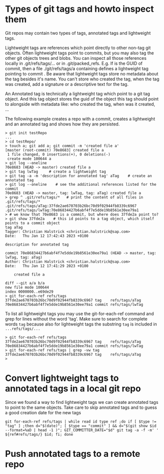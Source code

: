 # Types of git tags and howto inspect them
Git repos may contain two types of tags, annotated tags and lightweight tags.

Lightweight tags are references which point directly to other non-tag git objects. Often lightweight tags point to commits, but you may also tag the other git objects trees and blobs. You can inspect all those references locally in .git/refs/tags/... or in .git/packed_refs. E.g. If <x> is the GUID of commit, then a file ./git/refs/tags/a containing <x> defines a lightweight tag pointing to commit <x>. Be aware that lightweight tags store no metadata about the tag besides it's name. You can't store who created the tag, when the tag was created, add a signature or a descriptive text for the tag.

An Annotated tag is technically a lightweight tag which point to a git tag object. And this tag object stores the guid of the object this tag should point to alongside with metadata like: who created the tag, when was it created, ... 

The following example creates a repo with a commit, creates a lightweight and an annotated tag and shows how they are persisted.

```
> git init testRepo
...
> cd testRepo/
> touch a; git add a; git commit -m 'created file a'
[master (root-commit) 70e8683] created file a
 1 file changed, 0 insertions(+), 0 deletions(-)
 create mode 100644 a
> git log --oneline
70e8683 (HEAD -> master) created file a
> git tag lwTag     # create a lightweight tag
> git tag -a -m 'description for annotated tag' aTag    # create an annotated tag
> git log --oneline    # see the additional references listed for the commit
70e8683 (HEAD -> master, tag: lwTag, tag: aTag) created file a
> grep ^ .git/refs/tags/*   # print the content of all files in .git/refs/tags/*
.git/refs/tags/aTag:37fde2ae670703b26bc70d9f02944fb8339c6967
.git/refs/tags/lwTag:70e86834427b6abf4f7e5dde19b8561e30ee79a1
> # we know that 70e8683 is a commit, but where does 37fde2a point to?
> git show 37fde2a    # this id points to a tag object, which itself points to a commit object
tag aTag
Tagger: Christian Halstrick <christian.halstrick@sap.com>
Date:   Thu Jan 12 17:42:43 2023 +0100

description for annotated tag

commit 70e86834427b6abf4f7e5dde19b8561e30ee79a1 (HEAD -> master, tag: lwTag, tag: aTag)
Author: Christian Halstrick <christian.halstrick@sap.com>
Date:   Thu Jan 12 17:41:29 2023 +0100

    created file a

diff --git a/a b/a
new file mode 100644
index 0000000..e69de29
> git for-each-ref refs/tags
37fde2ae670703b26bc70d9f02944fb8339c6967 tag    refs/tags/aTag
70e86834427b6abf4f7e5dde19b8561e30ee79a1 commit refs/tags/lwTag
```

To list all lightweight tags you may use the git-for-each-ref command and grep for lines without the word 'tag'. Make sure to search for complete words `tag` because also for lightweight tags the substring `tag` is included in `...refs/tags/...` 
```
> git for-each-ref refs/tags
37fde2ae670703b26bc70d9f02944fb8339c6967 tag    refs/tags/aTag
70e86834427b6abf4f7e5dde19b8561e30ee79a1 commit refs/tags/lwTag
> git for-each-ref refs/tags | grep -vw tag
37fde2ae670703b26bc70d9f02944fb8339c6967 tag    refs/tags/aTag
>
```

# Convert lightweight tags to annotated tags in a local git repo
Since we found a way to find lightweight tags we can create annotated tags to point to the same objects. Take care to skip annotated tags and to guess a good creation date for the new tags

```
git for-each-ref refs/tags | while read id type ref ;do if [ $type != "tag" ] ;then d="$(date)"; [ $type == "commit" ] && d="$(git show $id --format=%aD | head -1 )"; GIT_COMMITTER_DATE="$d" git tag -a -f -m' ' ${ref#refs/tags/} $id; fi; done
```

# Push annotated tags to a remote repo
